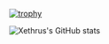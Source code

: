 [![trophy](https://github-profile-trophy.vercel.app/?username=xethrus&theme=onedark)](https://github.com/xethrus/github-profile-trophy)

![Xethrus's GitHub stats](https://github-readme-stats.vercel.app/api?username=xethrus&show_icons=true&theme=radical)
